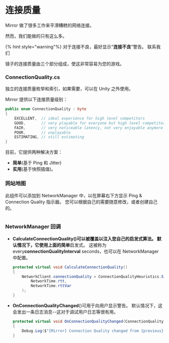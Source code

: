 # 连接质量

Mirror 做了很多工作来平滑糟糕的网络连接。

然而，我们能做的只有这么多。

{% hint style="warning"%}
对于连接不良，最好显示"**连接不良**"警告。
联系我们

镜子的连接质量由三个部分组成，使这非常容易为您的游戏。

### **ConnectionQuality.cs**

独立的连接质量枚举和索引，如果需要，可以在 Unity 之外使用。

Mirror 提供以下连接质量级别：

```csharp
public enum ConnectionQuality : byte
{
    EXCELLENT,  // ideal experience for high level competitors
    GOOD,       // very playable for everyone but high level competitors
    FAIR,       // very noticeable latency, not very enjoyable anymore
    POOR,       // unplayable
    ESTIMATING, // still estimating
}
```

目前，它提供两种解决方案：&#x20;

- **简单**(基于 Ping 和 Jitter)&#x20;
- **实用**(基于快照插值)。

### 网站地图

此组件可以添加到 NetworkManager 中，以在屏幕右下方显示 Ping & Connection Quality 指示器。 您可以根据自己的需要随意修改，或者创建自己的。

<figure><img src="../../.gitbook/assets/2023-06-25 - connection quality, gui, callback.png" alt=""> <figcaption></figcaption></figure>

### **NetworkManager 回调**

- **CalculateConnectionQuality()**可以被覆盖以注入您自己的启发式算法。 默认情况下，它使用上面的**简单**启发式。 这被称为 every**connectionQualityInterval** seconds，也可以在 NetworkManager 中配置。

  ```csharp
  protected virtual void CalculateConnectionQuality()
  {
      NetworkClient.connectionQuality = ConnectionQualityHeuristics.Simple(
          NetworkTime.rtt,
          NetworkTime.rttVar
      );
  }
  ```

- **OnConnectionQualityChanged**()可用于向用户显示警告。 默认情况下，这会发出一条日志消息--这对于调试用户日志等很有用。

  ```csharp
  protected virtual void OnConnectionQualityChanged(ConnectionQuality previous, ConnectionQuality current)
  {
      Debug.Log($"[Mirror] Connection Quality changed from {previous} to {current}");
  }
  ```
